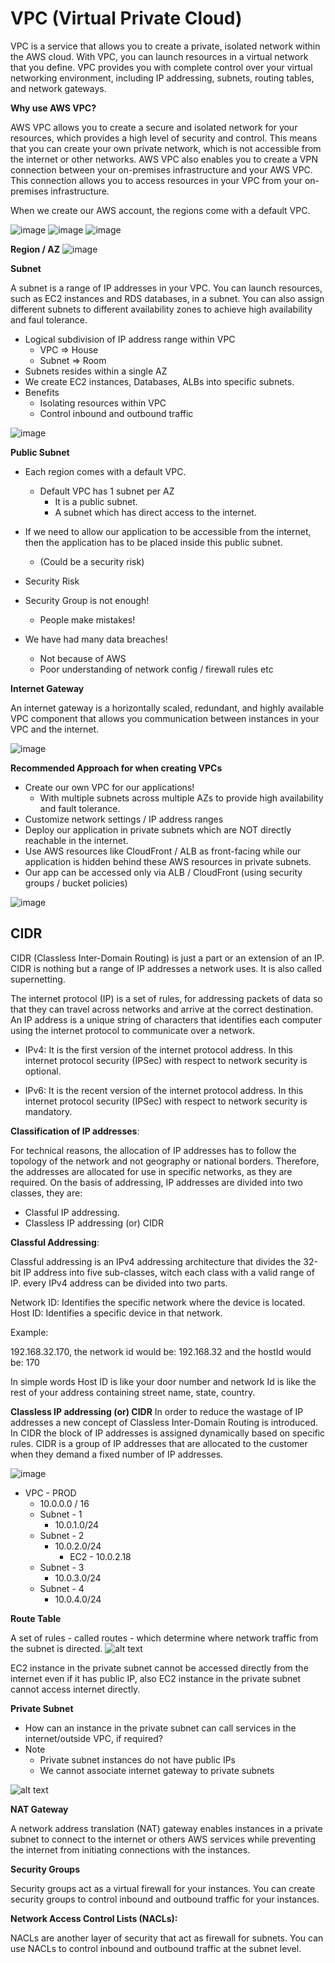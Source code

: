 # VPC (Virtual Private Cloud)

VPC is a service that allows you to create a private, isolated network within the AWS cloud. With VPC, you can 
launch resources in a virtual network that you define. VPC provides you with complete control over your virtual networking environment,
including IP addressing, subnets, routing tables, and network gateways.

**Why use AWS VPC?**

AWS VPC allows you to create a secure and isolated network for your resources, which provides a high level of security and control.
This means that you can create your own private network, which is not accessible from the internet or other networks. AWS VPC also
enables you to create a VPN connection between your on-premises infrastructure and your AWS VPC. This connection allows you to access
resources in your VPC from your on-premises infrastructure.

When we create our AWS account, the regions come with a default VPC.

![image](./images/2.png)
![image](./images/3.png)
![image](./images/10.png)


**Region / AZ**
![image](./images/1.png)

**Subnet**

A subnet is a range of IP addresses in your VPC. You can launch resources, such as EC2 instances and RDS databases, in a subnet. You can also assign different subnets to different availability zones to achieve high availability and faul tolerance.

- Logical subdivision of IP address range within VPC
    - VPC => House
    - Subnet => Room
- Subnets resides within a single AZ
- We create EC2 instances, Databases, ALBs into specific subnets.
- Benefits
    - Isolating resources within VPC
    - Control inbound and outbound traffic

![image](./images/4.png)

**Public Subnet**

- Each region comes with a default VPC.
    - Default VPC has 1 subnet per AZ
        - It is a public subnet.
        - A subnet which has direct access to the internet.
- If we need to allow our application to be accessible from the internet, then the application has to be placed inside this public subnet.
    - (Could be a security risk)


- Security Risk
- Security Group is not enough!
    - People make mistakes!
- We have had many data breaches!
    - Not because of AWS
    - Poor understanding of network config / firewall rules etc

**Internet Gateway**

An internet gateway is a horizontally scaled, redundant, and highly available VPC component that allows you 
communication between instances in your VPC and the internet.   

![image](./images/5.png)


**Recommended Approach for when creating VPCs**

- Create our own VPC for our applications!
    - With multiple subnets across multiple AZs to provide high availability and fault tolerance.
- Customize network settings / IP address ranges
- Deploy our application in private subnets which are NOT directly reachable in the internet.
- Use AWS resources like CloudFront / ALB as front-facing while our application is hidden behind these AWS resources in private subnets.
- Our app can be accessed only via ALB / CloudFront (using security groups / bucket policies)

![image](./images/8.png)

## CIDR

CIDR (Classless Inter-Domain Routing) is just a part or an extension of an IP. CIDR is nothing but a range of IP addresses a network uses. It is 
also called supernetting. 

The internet protocol (IP) is a set of rules, for addressing packets of data so that they can travel across networks and arrive at the 
correct destination. An IP address is a unique string of characters that identifies each computer using the internet protocol to communicate over a network.

- IPv4: It is the first version of the internet protocol address. In this internet protocol security (IPSec) with respect to network security is optional.

- IPv6: It is the recent version of the internet protocol address. In this internet protocol security (IPSec) with respect to network security is mandatory.

**Classification of IP addresses**:

For technical reasons, the allocation of IP addresses has to follow the topology of the network and not geography or national borders.
Therefore, the addresses are allocated for use in specific networks, as they are required. On the basis of addressing, IP addresses are divided into two classes, they are:

- Classful IP addressing.
- Classless IP addressing (or) CIDR

**Classful Addressing**:

Classful addressing is an IPv4 addressing architecture that divides the 32-bit IP address into five sub-classes, witch each class with a valid range of IP. every IPv4 address can be divided into two parts.

Network ID: Identifies the specific network where the device is located.
Host ID: Identifies a specific device in that network.

Example: 

192.168.32.170, the network id would be: 192.168.32 and the hostId would be: 170

In simple words Host ID is like your door number and network Id is like the rest of your address containing street name, state, country. 

**Classless IP addressing (or) CIDR**
In order to reduce the wastage of IP addresses a new concept of Classless Inter-Domain Routing is introduced. In CIDR the block of IP addresses is assigned dynamically based on specific rules. CIDR is a group of IP addresses that are allocated to the customer when they demand a fixed number of IP addresses.

![image](./images/9.png)

- VPC - PROD
    - 10.0.0.0 / 16
    - Subnet - 1
        - 10.0.1.0/24
    - Subnet - 2
        - 10.0.2.0/24
            - EC2 - 10.0.2.18
    - Subnet - 3
        - 10.0.3.0/24
    - Subnet - 4
        - 10.0.4.0/24

**Route Table**

A set of rules - called routes - which determine where network traffic from the subnet is directed.
![alt text](./images/11.png)

EC2 instance in the private subnet cannot be accessed directly from the internet even if it has public IP, also
EC2 instance in the private subnet cannot access internet directly.

**Private Subnet**

- How can an instance in the private subnet can call services in the internet/outside VPC, if required?
- Note
    - Private subnet instances do not have public IPs
    - We cannot associate internet gateway to private subnets

![alt text](./images/14.png)

**NAT Gateway**

A network address translation (NAT) gateway enables instances in a private subnet to connect to the internet or others AWS
services while preventing the internet from initiating connections with the instances.

**Security Groups**

Security groups act as a virtual firewall for your instances. You can create security groups to control inbound and outbound traffic for your instances.

**Network Access Control Lists (NACLs):** 

NACLs are another layer of security that act as firewall for subnets. You can use NACLs to control inbound and outbound traffic at the subnet level.